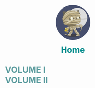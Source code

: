 <div style="text-align: center">
<a href="#"><img style="width:7rem;border-radius:50%;" src="favicon.gif"></img></a>
<p>
<a href="#" class="name">Home</a>
</div>

<style>
a {
    text-decoration: none;
}

.name {
    font-size: 1.7rem;
    color: darkcyan;
    font-weight: bold;
}

.volume {
    font-size: 1.7rem;
    color: cadetblue;
    font-weight: bold;
    margin: 2rem;
}
</style>

<br>
<div>
<a href="#/Volume_I/welcome" class="volume"> VOLUME I </a>
<br>
<a href="#/Volume_II/welcome" class="volume"> VOLUME II </a>

</div>



